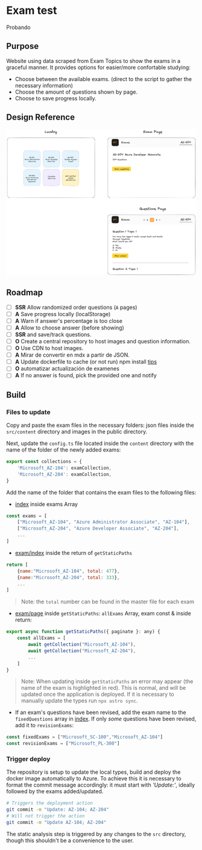 # Exam test
Probando
## Purpose

Website using data scraped from Exam Topics to show the exams in a graceful manner. It provides options for easier/more confortable studying:

- Choose between the available exams. (direct to the script to gather the necessary information)
- Choose the amount of questions shown by page.
- Choose to save progress locally.

## Design Reference

![Design Idea](img/Untitled-2023-06-01-2325.png)


## Roadmap

- [ ] **SSR** Allow randomized order questions (`A` pages)
- [ ] **A** Save progress locally (localStorage)
- [ ] **A** Warn if answer's percentage is too close
- [ ] **A** Allow to choose answer (before showing)
- [ ] **SSR** and save/track questions.
- [ ] **O** Create a central repository to host images and question information.
- [ ] **O** Use CDN to host images.
- [ ] **A** Mirar de convertir en mdx a partir de JSON.
- [ ] **A** Update dockerfile to cache (or not run) npm install [tips](https://stackoverflow.com/questions/35774714/how-to-cache-the-run-npm-install-instruction-when-docker-build-a-dockerfile)
- [ ] **O** automatizar actualización de examenes
- [ ] **A** If no answer is found, pick the provided one and notify

## Build

### Files to update

Copy and paste the exam files in the necessary folders: json files inside the `src/content` directory
and images in the public directory.

Next, update the `config.ts` file located inside the `content` directory with the name of the folder of the newly added exams:

```js
export const collections = {
    'Microsoft_AZ-104': examCollection,
    'Microsoft_AZ-204': examCollection,
}
```

Add the name of the folder that contains the exam files to the following files:

- [index](./src/pages/index.astro) inside exams Array

```js
const exams = [
    ["Microsoft_AZ-104", "Azure Administrator Associate", "AZ-104"],
    ["Microsoft_AZ-204", "Azure Developer Associate", "AZ-204"],
    ...
]
```

- [exam/index](./src/pages/%5Bexam%5D/index.astro) inside the return of `getStaticPaths`

```js
return [
    {name:"Microsoft_AZ-104", total: 477},
    {name:"Microsoft_AZ-204", total: 333},
    ...
]
```

> Note: the `total` number can be found in the master file for each exam

- [exam/page](./src/pages/%5Bexam%5D/%5Bpage%5D.astro) inside `getStaticPaths`: `allExams` Array, exam const & inside return:

```js
export async function getStaticPaths({ paginate }: any) {
    const allExams = [
        await getCollection("Microsoft_AZ-104"),
        await getCollection("Microsoft_AZ-204"),
        ...
    ]
}
```

> Note: When updating inside `getStaticPaths` an error may appear (the name of the exam is highlighted in red). This is normal, and will be updated once the application is deployed. If it is necessary to manually update the types run `npx astro sync`.

- If an exam's questions have been revised, add the exam name to the `fixedQuestions` array in [index](src\pages\[exam]\index.astro). If only *some* questions have been revised, add it to `revisionExams`:

```js
const fixedExams = ["Microsoft_SC-100","Microsoft_AZ-104"]
const revisionExams = ["Microsoft_PL-300"]
```

### Trigger deploy

The repository is setup to update the local types, build and deploy the docker image automatically to Azure.
To achieve this it is necessary to format the commit message accordingly: it must start with *'Update:'*, ideally followed by the exams added/updated.

```sh
# Triggers the deployment action
git commit -m "Update: AZ-104; AZ-204"
# Will not trigger the action
git commit -m "Update AZ-104; AZ-204"
```

The static analysis step is triggered by any changes to the `src` directory, though this shouldn't be a convenience to the user.
